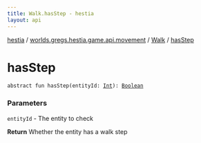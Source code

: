 ```yaml
---
title: Walk.hasStep - hestia
layout: api
---
```


<div class='api-docs-breadcrumbs'><a href="../../index.html">hestia</a> / <a href="../index.html">worlds.gregs.hestia.game.api.movement</a> / <a href="index.html">Walk</a> / <a href="./has-step.html">hasStep</a></div>

# hasStep

<div class="signature"><code><span class="keyword">abstract</span> <span class="keyword">fun </span><span class="identifier">hasStep</span><span class="symbol">(</span><span class="parameterName" id="worlds.gregs.hestia.game.api.movement.Walk$hasStep(kotlin.Int)/entityId">entityId</span><span class="symbol">:</span>&nbsp;<a href="https://kotlinlang.org/api/latest/jvm/stdlib/kotlin/-int/index.html"><span class="identifier">Int</span></a><span class="symbol">)</span><span class="symbol">: </span><a href="https://kotlinlang.org/api/latest/jvm/stdlib/kotlin/-boolean/index.html"><span class="identifier">Boolean</span></a></code></div>

### Parameters

<code>entityId</code> - The entity to check

**Return**
Whether the entity has a walk step

